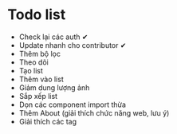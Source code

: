 # Todo list
- Check lại các auth ✔
- Update nhanh cho contributor ✔
- Thêm bộ lọc
- Theo dõi
- Tạo list
- Thêm vào list
- Giảm dung lượng ảnh
- Sắp xếp list
- Dọn các component import thừa
- Thêm About (giải thích chức năng web, lưu ý)
- Giải thích các tag